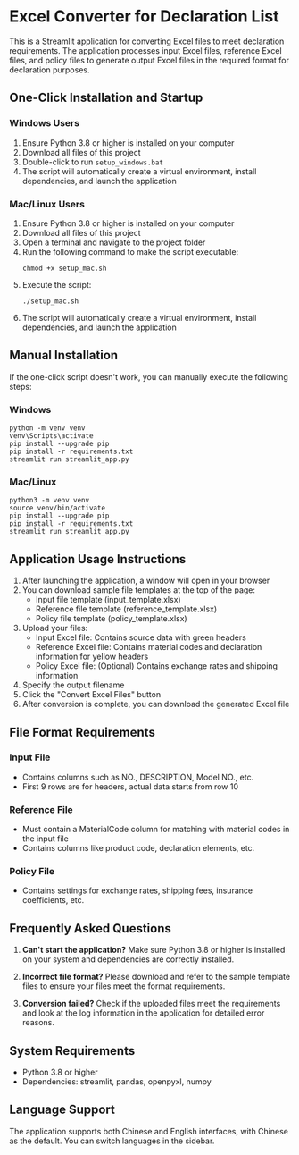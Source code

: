 # Excel Converter for Declaration List

This is a Streamlit application for converting Excel files to meet declaration requirements. The application processes input Excel files, reference Excel files, and policy files to generate output Excel files in the required format for declaration purposes.

## One-Click Installation and Startup

### Windows Users

1. Ensure Python 3.8 or higher is installed on your computer
2. Download all files of this project
3. Double-click to run `setup_windows.bat`
4. The script will automatically create a virtual environment, install dependencies, and launch the application

### Mac/Linux Users

1. Ensure Python 3.8 or higher is installed on your computer
2. Download all files of this project
3. Open a terminal and navigate to the project folder
4. Run the following command to make the script executable:
   ```
   chmod +x setup_mac.sh
   ```
5. Execute the script:
   ```
   ./setup_mac.sh
   ```
6. The script will automatically create a virtual environment, install dependencies, and launch the application

## Manual Installation

If the one-click script doesn't work, you can manually execute the following steps:

### Windows

```
python -m venv venv
venv\Scripts\activate
pip install --upgrade pip
pip install -r requirements.txt
streamlit run streamlit_app.py
```

### Mac/Linux

```
python3 -m venv venv
source venv/bin/activate
pip install --upgrade pip
pip install -r requirements.txt
streamlit run streamlit_app.py
```

## Application Usage Instructions

1. After launching the application, a window will open in your browser
2. You can download sample file templates at the top of the page:
   - Input file template (input_template.xlsx)
   - Reference file template (reference_template.xlsx)
   - Policy file template (policy_template.xlsx)
3. Upload your files:
   - Input Excel file: Contains source data with green headers
   - Reference Excel file: Contains material codes and declaration information for yellow headers
   - Policy Excel file: (Optional) Contains exchange rates and shipping information
4. Specify the output filename
5. Click the "Convert Excel Files" button
6. After conversion is complete, you can download the generated Excel file

## File Format Requirements

### Input File
- Contains columns such as NO., DESCRIPTION, Model NO., etc.
- First 9 rows are for headers, actual data starts from row 10

### Reference File
- Must contain a MaterialCode column for matching with material codes in the input file
- Contains columns like product code, declaration elements, etc.

### Policy File
- Contains settings for exchange rates, shipping fees, insurance coefficients, etc.

## Frequently Asked Questions

1. **Can't start the application?**
   Make sure Python 3.8 or higher is installed on your system and dependencies are correctly installed.

2. **Incorrect file format?**
   Please download and refer to the sample template files to ensure your files meet the format requirements.

3. **Conversion failed?**
   Check if the uploaded files meet the requirements and look at the log information in the application for detailed error reasons.

## System Requirements

- Python 3.8 or higher
- Dependencies: streamlit, pandas, openpyxl, numpy

## Language Support

The application supports both Chinese and English interfaces, with Chinese as the default. You can switch languages in the sidebar. 